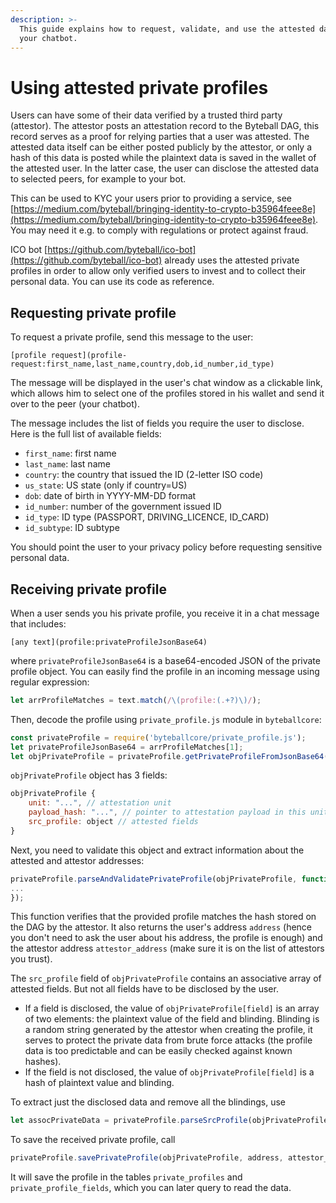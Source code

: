 ```yaml
---
description: >-
  This guide explains how to request, validate, and use the attested data in
  your chatbot.
---
```


# Using attested private profiles

Users can have some of their data verified by a trusted third party \(attestor\). The attestor posts an attestation record to the Byteball DAG, this record serves as a proof for relying parties that a user was attested. The attested data itself can be either posted publicly by the attestor, or only a hash of this data is posted while the plaintext data is saved in the wallet of the attested user. In the latter case, the user can disclose the attested data to selected peers, for example to your bot.

This can be used to KYC your users prior to providing a service, see [https://medium.com/byteball/bringing-identity-to-crypto-b35964feee8e](https://medium.com/byteball/bringing-identity-to-crypto-b35964feee8e). You may need it e.g. to comply with regulations or protect against fraud.

ICO bot [https://github.com/byteball/ico-bot](https://github.com/byteball/ico-bot) already uses the attested private profiles in order to allow only verified users to invest and to collect their personal data. You can use its code as reference.

## Requesting private profile

To request a private profile, send this message to the user:

```text
[profile request](profile-request:first_name,last_name,country,dob,id_number,id_type)
```

The message will be displayed in the user's chat window as a clickable link, which allows him to select one of the profiles stored in his wallet and send it over to the peer \(your chatbot\).

The message includes the list of fields you require the user to disclose. Here is the full list of available fields:

* `first_name`: first name
* `last_name`: last name
* `country`: the country that issued the ID \(2-letter ISO code\)
* `us_state`: US state \(only if country=US\)
* `dob`: date of birth in YYYY-MM-DD format
* `id_number`: number of the government issued ID
* `id_type`: ID type \(PASSPORT, DRIVING\_LICENCE, ID\_CARD\)
* `id_subtype`: ID subtype

You should point the user to your privacy policy before requesting sensitive personal data.

## Receiving private profile

When a user sends you his private profile, you receive it in a chat message that includes:

```text
[any text](profile:privateProfileJsonBase64)
```

where `privateProfileJsonBase64` is a base64-encoded JSON of the private profile object. You can easily find the profile in an incoming message using regular expression:

```javascript
let arrProfileMatches = text.match(/\(profile:(.+?)\)/);
```

Then, decode the profile using `private_profile.js` module in `byteballcore`:

```javascript
const privateProfile = require('byteballcore/private_profile.js');
let privateProfileJsonBase64 = arrProfileMatches[1];
let objPrivateProfile = privateProfile.getPrivateProfileFromJsonBase64(privateProfileJsonBase64);
```

`objPrivateProfile` object has 3 fields:

```javascript
objPrivateProfile {
	unit: "...", // attestation unit
	payload_hash: "...", // pointer to attestation payload in this unit
	src_profile: object // attested fields
}
```

Next, you need to validate this object and extract information about the attested and attestor addresses:

```javascript
privateProfile.parseAndValidatePrivateProfile(objPrivateProfile, function(err, address, attestor_address){
...
});
```

This function verifies that the provided profile matches the hash stored on the DAG by the attestor. It also returns the user's address `address` \(hence you don't need to ask the user about his address, the profile is enough\) and the attestor address `attestor_address` \(make sure it is on the list of attestors you trust\).

The `src_profile` field of `objPrivateProfile` contains an associative array of attested fields. But not all fields have to be disclosed by the user.

* If a field is disclosed, the value of `objPrivateProfile[field]` is an array of two elements: the plaintext value of the field and blinding. Blinding is a random string generated by the attestor when creating the profile, it serves to protect the private data from brute force attacks \(the profile data is too predictable and can be easily checked against known hashes\).
* If the field is not disclosed, the value of `objPrivateProfile[field]` is a hash of plaintext value and blinding.

To extract just the disclosed data and remove all the blindings, use

```javascript
let assocPrivateData = privateProfile.parseSrcProfile(objPrivateProfile.src_profile);
```

To save the received private profile, call

```javascript
privateProfile.savePrivateProfile(objPrivateProfile, address, attestor_address);
```

It will save the profile in the tables `private_profiles` and `private_profile_fields`, which you can later query to read the data.

